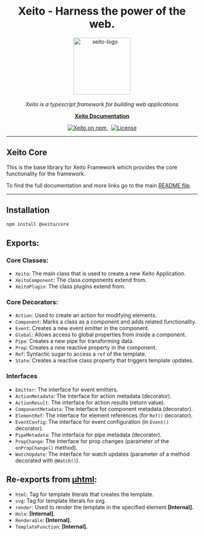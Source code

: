 <h1 align="center">Xeito - Harness the power of the web.</h1>

<p align="center">
  <img src="https://aerotoad.github.io/xeito-docs/images/logo_gradient.svg" alt="xeito-logo" width="150px" height="150px"/>
  <br><br>
  <i>Xeito is a typescript framework for building web applications</i>
  <br>
</p>

<p align="center">
  <a href="https://aerotoad.github.io/xeito-docs/"><strong>Xeito Documentation</strong></a>
  <br>
</p>

<p align="center">
  <a href="https://www.npmjs.com/@xeito/core">
    <img src="https://img.shields.io/npm/v/@xeito/core.svg?logo=npm&logoColor=fff&label=NPM+package&color=f59e0b" alt="Xeito on npm" />
  </a>
  &nbsp;
  <a href="https://github.com/aerotoad/xeito/blob/main/LICENSE">
    <img src="https://img.shields.io/github/license/aerotoad/xeito" alt="License" />
  </a>
</p>

<hr>

## Xeito Core

This is the base library for Xeito Framework which provides the core functionality for the framework.

To find the full documentation and more links go to the main [README file](https://github.com/aerotoad/xeito).

<hr>

## Installation

```bash
npm install @xeito/core
```

## Exports:

### Core Classes:
- `Xeito`: The main class that is used to create a new Xeito Application.
- `XeitoComponent`: The class components extend from.
- `XeitoPlugin`: The class plugins extend from.

### Core Decorators:
- `Action`: Used to create an action for modifying elements.
- `Component`: Marks a class as a component and adds related functionality.
- `Event`: Creates a new event emitter in the component.
- `Global`: Allows access to global properties from inside a component.
- `Pipe`: Creates a new pipe for transforming data.
- `Prop`: Creates a new reactive property in the component.
- `Ref`: Syntactic sugar to access a `ref` of the template.
- `State`: Creates a reactive class property that triggers template updates.

### Interfaces
- `Emitter`: The interface for event emitters.
- `ActionMetadata`: The interface for action metadata (decorator).
- `ActionResult`: The interface for action results (return value).
- `ComponentMetadata`: The interface for component metadata (decorator).
- `ElementRef`: The interface for element references (for `Ref()` decorator).
- `EventConfig`: The interface for event configuration (in `Event()` decorator).
- `PipeMetadata`: The interface for pipe metadata (decorator).
- `PropChange`: The interface for prop changes (parameter of the `onPropChange()` method).
- `WatchUpdate`: The interface for watch updates (parameter of a method decorated with `@Watch()`).

## Re-exports from [µhtml](https://github.com/WebReflection/uhtml):
- `html`: Tag for template literals that creates the template.
- `svg`: Tag for template literals for svg.
- `render`: Used to render the template in the specified element __[Internal].__
- `Hole`: __[Internal].__
- `Renderable`: __[Internal].__
- `TemplateFunction`: __[Internal].__
